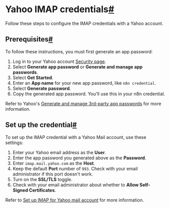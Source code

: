 [](https://github.com/n8n-io/n8n-docs/edit/main/docs/integrations/builtin/credentials/imap/yahoo.md "Edit this page")

# Yahoo IMAP credentials[#](#yahoo-imap-credentials "Permanent link")

Follow these steps to configure the IMAP credentials with a Yahoo account.

## Prerequisites[#](#prerequisites "Permanent link")

To follow these instructions, you must first generate an app password:

1.  Log in to your Yahoo account [Security page](https://login.yahoo.com/account/security).
2.  Select **Generate app password** or **Generate and manage app passwords**.
3.  Select **Get Started**.
4.  Enter an **App name** for your new app password, like `n8n credential`.
5.  Select **Generate password**.
6.  Copy the generated app password. You'll use this in your n8n credential.

Refer to Yahoo's [Generate and manage 3rd-party app passwords](https://help.yahoo.com/kb/generate-manage-third-party-passwords-sln15241.html) for more information.

## Set up the credential[#](#set-up-the-credential "Permanent link")

To set up the IMAP credential with a Yahoo Mail account, use these settings:

1.  Enter your Yahoo email address as the **User**.
2.  Enter the app password you generated above as the **Password**.
3.  Enter `imap.mail.yahoo.com` as the **Host**.
4.  Keep the default **Port** number of `993`. Check with your email administrator if this port doesn't work.
5.  Turn on the **SSL/TLS** toggle.
6.  Check with your email administrator about whether to **Allow Self-Signed Certificates**.

Refer to [Set up IMAP for Yahoo mail account](https://help.yahoo.com/kb/sln4075.html) for more information.